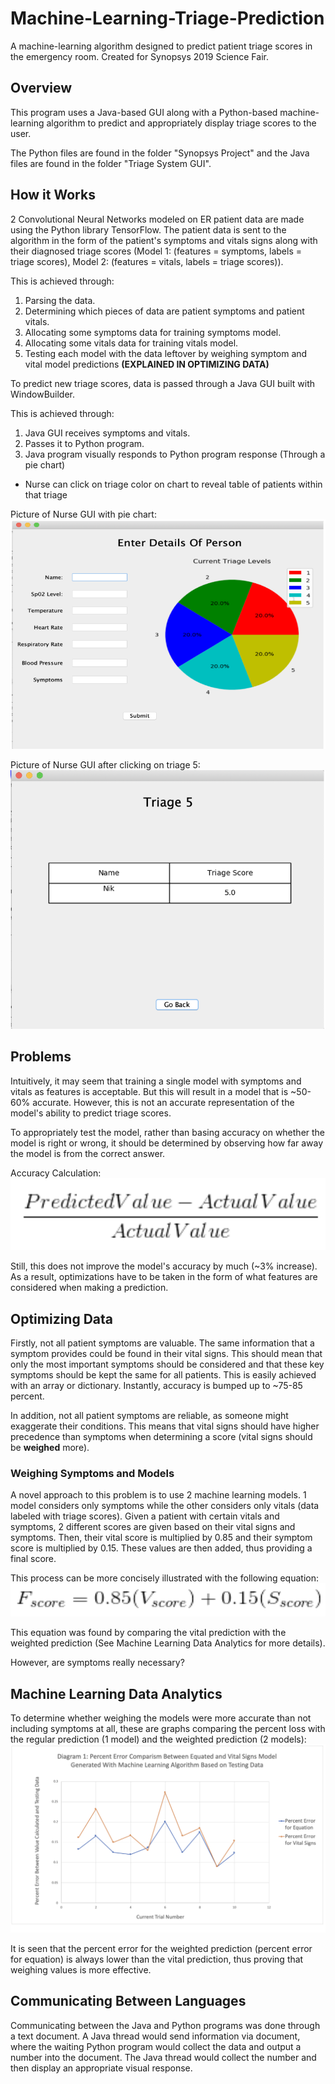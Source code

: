 # Machine-Learning-Triage-Prediction
A machine-learning algorithm designed to predict patient triage scores in the emergency room. 
Created for Synopsys 2019 Science Fair.

## Overview
This program uses a Java-based GUI along with a Python-based machine-learning algorithm to predict and appropriately display triage scores to the user.

The Python files are found in the folder "Synopsys Project" and the Java files are found in the folder "Triage System GUI". 

## How it Works
2 Convolutional Neural Networks modeled on ER patient data are made using the Python library TensorFlow. The patient data is sent to the algorithm in the form of the patient's symptoms and vitals signs along with their diagnosed triage scores (Model 1: (features = symptoms, labels = triage scores), Model 2: (features = vitals, labels = triage scores)).

This is achieved through:
1. Parsing the data.
2. Determining which pieces of data are patient symptoms and patient vitals.
3. Allocating some symptoms data for training symptoms model.
3. Allocating some vitals data for training vitals model.
4. Testing each model with the data leftover by weighing symptom and vital model predictions **(EXPLAINED IN OPTIMIZING DATA)**

To predict new triage scores, data is passed through a Java GUI built with WindowBuilder. 

This is achieved through:
1. Java GUI receives symptoms and vitals.
2. Passes it to Python program.
3. Java program visually responds to Python program response (Through a pie chart)
  - Nurse can click on triage color on chart to reveal table of patients within that triage

Picture of Nurse GUI with pie chart: 
![](Screen%20Shots/NurseGUIPieChart.png)

Picture of Nurse GUI after clicking on triage 5:
![](Screen%20Shots/NurseGUITable.png)

## Problems
Intuitively, it may seem that training a single model with symptoms and vitals as features is acceptable. But this will result in a model that is ~50-60% accurate. However, this is not an accurate representation of the model's ability to predict triage scores. 

To appropriately test the model, rather than basing accuracy on whether the model is right or wrong, it should be determined by observing how far away the model is from the correct answer.

Accuracy Calculation:
![](Screen%20Shots/AccurateAccuracy.png)

Still, this does not improve the model's accuracy by much (~3% increase). As a result, optimizations have to be taken in the form of what features are considered when making a prediction.

## Optimizing Data
Firstly, not all patient symptoms are valuable. The same information that a symptom provides could be found in their vital signs. This should mean that only the most important symptoms should be considered and that these key symptoms should be kept the same for all patients. This is easily achieved with an array or dictionary. Instantly, accuracy is bumped up to ~75-85 percent. 

In addition, not all patient symptoms are reliable, as someone might exaggerate their conditions. This means that vital signs should have higher precedence than symptoms when determining a score (vital signs should be **weighed** more). 

### Weighing Symptoms and Models
A novel approach to this problem is to use 2 machine learning models. 1 model considers only symptoms while the other considers only vitals (data labeled with triage scores). Given a patient with certain vitals and symptoms, 2 different scores are given based on their vital signs and symptoms. Then, their vital score is multiplied by 0.85 and their symptom score is multiplied by 0.15. These values are then added, thus providing a final score. 

This process can be more concisely illustrated with the following equation: 
![](Screen%20Shots/TriageScoreEquation.png)

This equation was found by comparing the vital prediction with the weighted prediction (See Machine Learning Data Analytics for more details). 

However, are symptoms really necessary?


## Machine Learning Data Analytics
To determine whether weighing the models were more accurate than not including symptoms at all, these are graphs comparing the percent loss with the regular prediction (1 model) and the weighted prediction (2 models): 
![](Screen%20Shots/DataAnalytics.png)

It is seen that the percent error for the weighted prediction (percent error for equation) is always lower than the vital prediction, thus proving that weighing values is more effective.

## Communicating Between Languages
Communicating between the Java and Python programs was done through a text document. A Java thread would send information via document, where the waiting Python program would collect the data and output a number into the document. The Java thread would collect the number and then display an appropriate visual response. 

